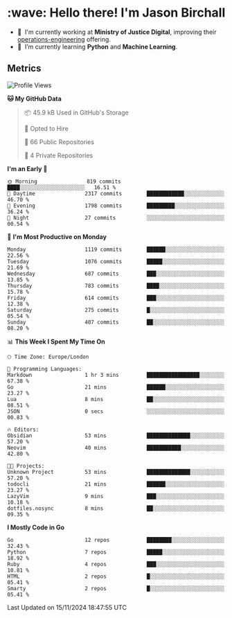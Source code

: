 <h1 align="left" id="jason-title">:wave: Hello there! I'm Jason Birchall</h1>

- :office: &nbsp;I'm currently working at **Ministry of Justice Digital**, improving their [operations-engineering](https://github.com/ministryofjustice/operations-engineering) offering.
- :seedling: &nbsp;I’m currently learning **Python** and **Machine Learning**.

<h2>Metrics</h2>

<!--START_SECTION:waka-->
![Profile Views](http://img.shields.io/badge/Profile%20Views-0-blue)

**🐱 My GitHub Data** 

> 📦 45.9 kB Used in GitHub's Storage 
 > 
> 💼 Opted to Hire
 > 
> 📜 66 Public Repositories 
 > 
> 🔑 4 Private Repositories 
 > 
**I'm an Early 🐤** 

```text
🌞 Morning                819 commits         ████░░░░░░░░░░░░░░░░░░░░░   16.51 % 
🌆 Daytime                2317 commits        ████████████░░░░░░░░░░░░░   46.70 % 
🌃 Evening                1798 commits        █████████░░░░░░░░░░░░░░░░   36.24 % 
🌙 Night                  27 commits          ░░░░░░░░░░░░░░░░░░░░░░░░░   00.54 % 
```
📅 **I'm Most Productive on Monday** 

```text
Monday                   1119 commits        ██████░░░░░░░░░░░░░░░░░░░   22.56 % 
Tuesday                  1076 commits        █████░░░░░░░░░░░░░░░░░░░░   21.69 % 
Wednesday                687 commits         ███░░░░░░░░░░░░░░░░░░░░░░   13.85 % 
Thursday                 783 commits         ████░░░░░░░░░░░░░░░░░░░░░   15.78 % 
Friday                   614 commits         ███░░░░░░░░░░░░░░░░░░░░░░   12.38 % 
Saturday                 275 commits         █░░░░░░░░░░░░░░░░░░░░░░░░   05.54 % 
Sunday                   407 commits         ██░░░░░░░░░░░░░░░░░░░░░░░   08.20 % 
```


📊 **This Week I Spent My Time On** 

```text
🕑︎ Time Zone: Europe/London

💬 Programming Languages: 
Markdown                 1 hr 3 mins         █████████████████░░░░░░░░   67.38 % 
Go                       21 mins             ██████░░░░░░░░░░░░░░░░░░░   23.27 % 
Lua                      8 mins              ██░░░░░░░░░░░░░░░░░░░░░░░   08.51 % 
JSON                     0 secs              ░░░░░░░░░░░░░░░░░░░░░░░░░   00.83 % 

🔥 Editors: 
Obsidian                 53 mins             ██████████████░░░░░░░░░░░   57.20 % 
Neovim                   40 mins             ███████████░░░░░░░░░░░░░░   42.80 % 

🐱‍💻 Projects: 
Unknown Project          53 mins             ██████████████░░░░░░░░░░░   57.20 % 
todocli                  21 mins             ██████░░░░░░░░░░░░░░░░░░░   23.27 % 
LazyVim                  9 mins              ███░░░░░░░░░░░░░░░░░░░░░░   10.18 % 
dotfiles.nosync          8 mins              ██░░░░░░░░░░░░░░░░░░░░░░░   09.35 % 
```

**I Mostly Code in Go** 

```text
Go                       12 repos            ████████░░░░░░░░░░░░░░░░░   32.43 % 
Python                   7 repos             █████░░░░░░░░░░░░░░░░░░░░   18.92 % 
Ruby                     4 repos             ███░░░░░░░░░░░░░░░░░░░░░░   10.81 % 
HTML                     2 repos             █░░░░░░░░░░░░░░░░░░░░░░░░   05.41 % 
Smarty                   2 repos             █░░░░░░░░░░░░░░░░░░░░░░░░   05.41 % 
```




 Last Updated on 15/11/2024 18:47:55 UTC
<!--END_SECTION:waka-->

<!-- links -->

[issues page]: https://github.com/jasonBirchall/jasonBirchall/issues "jasonBirchall/issues"
